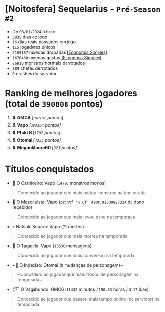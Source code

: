 # [Noitosfera] Sequelarius - `Pré-Season #2`
- De `03/01/2024` à `Hoje`
- `3035` dias de jogo
- `16` dias reais passados em jogo
- `115` jogadores únicos
- `2185157` moedas dropadas [(Economia Simples)](https://github.com/otomay/Economia-Simples)
- `1676460` moedas gastas [(Economia Simples)](https://github.com/otomay/Economia-Simples)
- `26818` monstros normais derrotados
- `889` chefes derrotados
- `0` crashes do servidor

# Ranking de melhores jogadores (total de `390808` pontos)
1. 🎗️ **GMC6** *[`190132` pontos]*
2. 🎗️ **Vapo** *[`183364` pontos]*
3. 🎗️ **PtckLB** *[`5702` pontos]*
4. 🎗️ **Otomai** *[`4355` pontos]*
5. 🎗️ **MeganMoore60** *[`923` pontos]*

# Títulos conquistados
- 👹 O Carniceiro: Vapo (`14776` monstros mortos)
> Concedido ao jogador que mais matou monstros na temporada
- 🥵 O Masoquista: Vapo (`printf '%.0f' 4908.81300827324` de dano recebido)
> Concedido ao jogador que mais levou dano na temporada
- 💀 Natsuki Subaru: Vapo (`72` mortes)
> Concedido ao jogador que mais morreu na temporada
- 🦜 O Tagarela: Vapo (`13530` mensagens)
> Concedido ao jogador que mais conversou na temporada
- ~🤔 O Indeciso: Otomai (`0` mudanças de personagem)~
> ~Concedido ao jogador que mais trocou de personagem na temporada~
- 😴 O Vagabundo: GMC6 (`11432` minutos / `190.53` horas / `3.17` dias)
> Concedido ao jogador que passou mais tempo online (no servidor) na temporada
